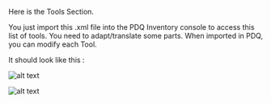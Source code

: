 Here is the Tools Section.


You just import this .xml file into the PDQ Inventory console to access this list of tools.
You need to adapt/translate some parts. When imported in PDQ, you can modify each Tool.



It should look like this :

![alt text](https://github.com/wizz13150/PDQ_Repo/blob/master/PDQ%20Inventory%20Tools/Tools1.png)

![alt text](https://github.com/wizz13150/PDQ_Repo/blob/master/PDQ%20Inventory%20Tools/Tools2.png)


